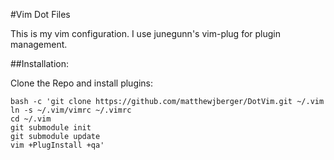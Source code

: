 #Vim Dot Files

This is my vim configuration.
I use junegunn's vim-plug for plugin management.

##Installation:

Clone the Repo and install plugins:

    bash -c 'git clone https://github.com/matthewjberger/DotVim.git ~/.vim
    ln -s ~/.vim/vimrc ~/.vimrc
    cd ~/.vim
    git submodule init
    git submodule update
    vim +PlugInstall +qa'
